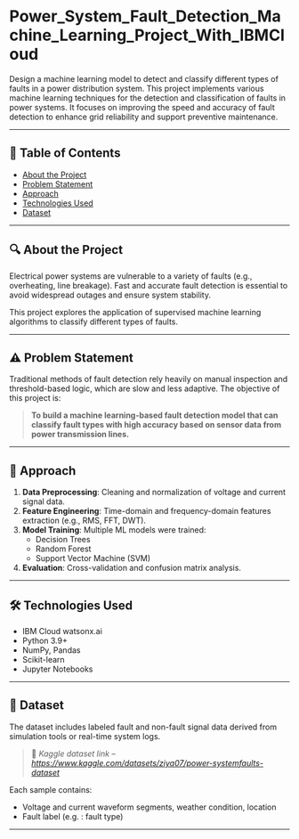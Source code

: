 # Power_System_Fault_Detection_Machine_Learning_Project_With_IBMCloud
Design a machine learning model to detect and classify different types of faults in a power distribution system. This project implements various machine learning techniques for the detection and classification of faults in power systems. It focuses on improving the speed and accuracy of fault detection to enhance grid reliability and support preventive maintenance.

---

## 📌 Table of Contents

- [About the Project](#about-the-project)
- [Problem Statement](#problem-statement)
- [Approach](#approach)
- [Technologies Used](#technologies-used)
- [Dataset](#dataset)

---

## 🔍 About the Project

Electrical power systems are vulnerable to a variety of faults (e.g., overheating, line breakage). Fast and accurate fault detection is essential to avoid widespread outages and ensure system stability.

This project explores the application of supervised machine learning algorithms to classify different types of faults.

---

## ⚠️ Problem Statement

Traditional methods of fault detection rely heavily on manual inspection and threshold-based logic, which are slow and less adaptive. The objective of this project is:

> **To build a machine learning-based fault detection model that can classify fault types with high accuracy based on sensor data from power transmission lines.**

---

## 🧠 Approach

1. **Data Preprocessing**: Cleaning and normalization of voltage and current signal data.
2. **Feature Engineering**: Time-domain and frequency-domain features extraction (e.g., RMS, FFT, DWT).
3. **Model Training**: Multiple ML models were trained:
   - Decision Trees
   - Random Forest
   - Support Vector Machine (SVM)
4. **Evaluation**: Cross-validation and confusion matrix analysis.

---

## 🛠 Technologies Used

- IBM Cloud watsonx.ai 
- Python 3.9+
- NumPy, Pandas
- Scikit-learn
- Jupyter Notebooks

---

## 📂 Dataset

The dataset includes labeled fault and non-fault signal data derived from simulation tools or real-time system logs.

> 📎 *Kaggle dataset link – https://www.kaggle.com/datasets/ziya07/power-systemfaults-dataset*

Each sample contains:
- Voltage and current waveform segments, weather condition, location
- Fault label (e.g. : fault type)

---

